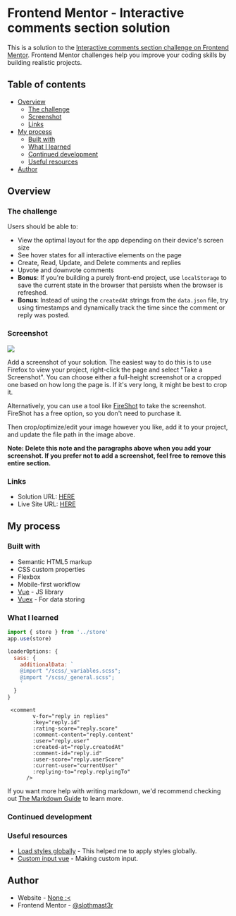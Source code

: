 # Frontend Mentor - Interactive comments section solution

This is a solution to the [Interactive comments section challenge on Frontend Mentor](https://www.frontendmentor.io/challenges/interactive-comments-section-iG1RugEG9). Frontend Mentor challenges help you improve your coding skills by building realistic projects. 

## Table of contents

- [Overview](#overview)
  - [The challenge](#the-challenge)
  - [Screenshot](#screenshot)
  - [Links](#links)
- [My process](#my-process)
  - [Built with](#built-with)
  - [What I learned](#what-i-learned)
  - [Continued development](#continued-development)
  - [Useful resources](#useful-resources)
- [Author](#author)


## Overview

### The challenge

Users should be able to:

- View the optimal layout for the app depending on their device's screen size
- See hover states for all interactive elements on the page
- Create, Read, Update, and Delete comments and replies
- Upvote and downvote comments
- **Bonus**: If you're building a purely front-end project, use `localStorage` to save the current state in the browser that persists when the browser is refreshed.
- **Bonus**: Instead of using the `createdAt` strings from the `data.json` file, try using timestamps and dynamically track the time since the comment or reply was posted.

### Screenshot

![](./screenshot.jpg)

Add a screenshot of your solution. The easiest way to do this is to use Firefox to view your project, right-click the page and select "Take a Screenshot". You can choose either a full-height screenshot or a cropped one based on how long the page is. If it's very long, it might be best to crop it.

Alternatively, you can use a tool like [FireShot](https://getfireshot.com/) to take the screenshot. FireShot has a free option, so you don't need to purchase it. 

Then crop/optimize/edit your image however you like, add it to your project, and update the file path in the image above.

**Note: Delete this note and the paragraphs above when you add your screenshot. If you prefer not to add a screenshot, feel free to remove this entire section.**

### Links

- Solution URL: [HERE](https://github.com/slothmast3r/interactive-comment-section)
- Live Site URL: [HERE](https://slothmast3r.github.io/interactive-comment-section/)

## My process

### Built with

- Semantic HTML5 markup
- CSS custom properties
- Flexbox
- Mobile-first workflow
- [Vue](https://vuejs.org/) - JS library
- [Vuex](https://vuex.vuejs.org/) - For data storing

### What I learned

```js
import { store } from '../store'
app.use(store)
```
```js
loaderOptions: {
  sass: {
    additionalData: `
    @import "/scss/_variables.scss";
    @import "/scss/_general.scss";
    `
  }
}
```
```vue
 <comment
        v-for="reply in replies"
        :key="reply.id"
        :rating-score="reply.score"
        :comment-content="reply.content"
        :user="reply.user"
        :created-at="reply.createdAt"
        :comment-id="reply.id"
        :user-score="reply.userScore"
        :current-user="currentUser"
        :replying-to="reply.replyingTo"
      />
```

If you want more help with writing markdown, we'd recommend checking out [The Markdown Guide](https://www.markdownguide.org/) to learn more.


### Continued development


[//]: # (Use this section to outline areas that you want to continue focusing on in future projects. These could be concepts you're still not completely comfortable with or techniques you found useful that you want to refine and perfect.)


### Useful resources
- [Load styles globally](https://vueschool.io/articles/vuejs-tutorials/globally-load-sass-into-your-vue-js-applications/) - This helped me to apply styles globally.
- [Custom input vue](https://dev.to/viniciuskneves/vue-custom-input-bk8) - Making custom input.


## Author

- Website - [None :<](https://www.your-site.com)
- Frontend Mentor - [@slothmast3r](https://www.frontendmentor.io/profile/slothmast3r)

